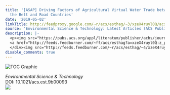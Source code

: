 ```yaml
---
title: '[ASAP] Driving Factors of Agricultural Virtual Water Trade between China and
  the Belt and Road Countries'
date: '2019-05-02'
linkTitle: http://feedproxy.google.com/~r/acs/esthag/~3/xzeX4ruyl0Q/acs.est.9b00093
source: 'Environmental Science & Technology: Latest Articles (ACS Publications)'
description: |-
  <p><img src="https://pubs.acs.org/appl/literatum/publisher/achs/journals/content/esthag/0/esthag.ahead-of-print/acs.est.9b00093/20190502/images/medium/es-2019-00093b_0006.gif" alt="TOC Graphic"/></p><div><cite>Environmental Science & Technology</cite></div><div>DOI: 10.1021/acs.est.9b00093</div><div class="feedflare">
  <a href="http://feeds.feedburner.com/~ff/acs/esthag?a=xzeX4ruyl0Q:z_phaEGL1VI:yIl2AUoC8zA"><img src="http://feeds.feedburner.com/~ff/acs/esthag?d=yIl2AUoC8zA" border="0"></img></a>
  </div><img src="http://feeds.feedburner.com/~r/acs/esthag/~4/xzeX4ruyl0Q" height="1" width="1" ...
disable_comments: true
---
```

<p><img src="https://pubs.acs.org/appl/literatum/publisher/achs/journals/content/esthag/0/esthag.ahead-of-print/acs.est.9b00093/20190502/images/medium/es-2019-00093b_0006.gif" alt="TOC Graphic"/></p><div><cite>Environmental Science & Technology</cite></div><div>DOI: 10.1021/acs.est.9b00093</div><div class="feedflare">
<a href="http://feeds.feedburner.com/~ff/acs/esthag?a=xzeX4ruyl0Q:z_phaEGL1VI:yIl2AUoC8zA"><img src="http://feeds.feedburner.com/~ff/acs/esthag?d=yIl2AUoC8zA" border="0"></img></a>
</div><img src="http://feeds.feedburner.com/~r/acs/esthag/~4/xzeX4ruyl0Q" height="1" width="1" ...
